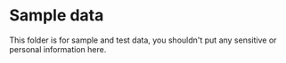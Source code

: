 # Sample data

This folder is for sample and test data, you shouldn't put any sensitive or personal information here.

